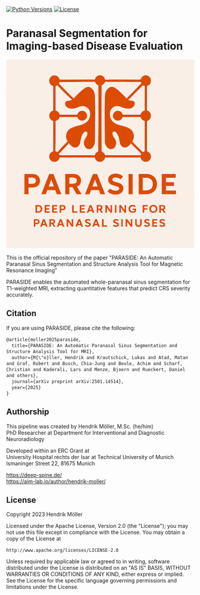 [![Python Versions](https://img.shields.io/pypi/pyversions/spineps)](https://pypi.org/project/spineps/)
[![License](https://img.shields.io/badge/License-Apache_2.0-blue.svg)](https://opensource.org/licenses/Apache-2.0)


# Paranasal Segmentation for Imaging-based Disease Evaluation

![logo](https://github.com/Hendrik-code/paraside/blob/main/images/logo.jpeg?raw=true)


This is the official repository of the paper "PARASIDE: An Automatic Paranasal Sinus Segmentation and Structure Analysis Tool for Magnetic Resonance Imaging"

PARASIDE enables the automated whole-paranasal sinus segmentation for T1-weighted MRI, extracting quantitative features that predict CRS severity accurately.


## Citation

If you are using PARASIDE, please cite the following:

```
@article{moller2025paraside,
  title={PARASIDE: An Automatic Paranasal Sinus Segmentation and Structure Analysis Tool for MRI},
  author={M{\"o}ller, Hendrik and Krautschick, Lukas and Atad, Matan and Graf, Robert and Busch, Chia-Jung and Beule, Achim and Scharf, Christian and Kaderali, Lars and Menze, Bjoern and Rueckert, Daniel and others},
  journal={arXiv preprint arXiv:2501.14514},
  year={2025}
}
```



## Authorship

This pipeline was created by Hendrik Möller, M.Sc. (he/him)<br>
PhD Researcher at Department for Interventional and Diagnostic Neuroradiology

Developed within an ERC Grant at<br>
University Hospital rechts der Isar at Technical University of Munich<br>
Ismaninger Street 22, 81675 Munich

https://deep-spine.de/<br>
https://aim-lab.io/author/hendrik-moller/




## License

Copyright 2023 Hendrik Möller

Licensed under the Apache License, Version 2.0 (the "License");
you may not use this file except in compliance with the License.
You may obtain a copy of the License at

    http://www.apache.org/licenses/LICENSE-2.0

Unless required by applicable law or agreed to in writing, software
distributed under the License is distributed on an "AS IS" BASIS,
WITHOUT WARRANTIES OR CONDITIONS OF ANY KIND, either express or implied.
See the License for the specific language governing permissions and
limitations under the License.

